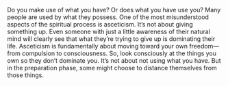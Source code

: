 Do you make use of what you have? Or does what you have use you? Many people are used by what they possess. One of the most misunderstood aspects of the spiritual process is asceticism. It’s not about giving something up. Even someone with just a little awareness of their natural mind will clearly see that what they’re trying to give up is dominating their life. Asceticism is fundamentally about moving toward your own freedom—from compulsion to consciousness. So, look consciously at the things you own so they don’t dominate you. It’s not about not using what you have. But in the preparation phase, some might choose to distance themselves from those things.